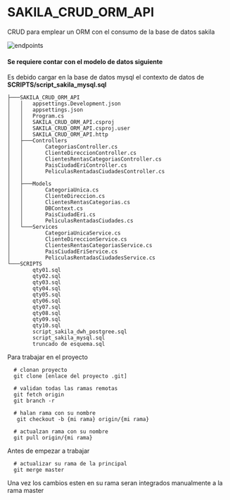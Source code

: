 # SAKILA_CRUD_ORM_API
CRUD para emplear un ORM con el consumo de la base de datos sakila

![endpoints](https://github.com/user-attachments/assets/ed2226a8-c526-4a72-bdb0-c9748fe71307)


#### Se requiere contar con el modelo de datos siguiente
<p>Es debido cargar en la base de datos mysql el contexto de datos de <b>SCRIPTS/script_sakila_mysql.sql</b></p>

```
├───SAKILA_CRUD_ORM_API
│   │   appsettings.Development.json
│   │   appsettings.json
│   │   Program.cs
│   │   SAKILA_CRUD_ORM_API.csproj
│   │   SAKILA_CRUD_ORM_API.csproj.user
│   │   SAKILA_CRUD_ORM_API.http
│   ├───Controllers
│   │       CategoriasController.cs
│   │       ClienteDireccionController.cs
│   │       ClientesRentasCategoriasController.cs
│   │       PaisCiudadEriController.cs
│   │       PeliculasRentadasCiudadesController.cs
│   │
│   ├───Models
│   │       CategoriaUnica.cs
│   │       ClienteDireccion.cs
│   │       ClientesRentasCategorias.cs
│   │       DBContext.cs
│   │       PaisCiudadEri.cs
│   │       PeliculasRentadasCiudades.cs
│   └───Services
│           CategoriaUnicaService.cs
│           ClienteDireccionService.cs
│           ClientesRentasCategoriasService.cs
│           PaisCiudadEriService.cs
│           PeliculasRentadasCiudadesService.cs
└───SCRIPTS
        qty01.sql
        qty02.sql
        qty03.sql
        qty04.sql
        qty05.sql
        qty06.sql
        qty07.sql
        qty08.sql
        qty09.sql
        qty10.sql
        script_sakila_dwh_postgree.sql
        script_sakila_mysql.sql
        truncado de esquema.sql

```

<p>Para trabajar en el proyecto</p>

```
  # clonan proyecto
  git clone [enlace del proyecto .git]
  
  # validan todas las ramas remotas
  git fetch origin
  git branch -r
  
  # halan rama con su nombre
   git checkout -b {mi rama} origin/{mi rama}
  
  # actualzan rama con su nombre
  git pull origin/{mi rama}

```

<p>Antes de empezar a trabajar</p>

```
  # actualizar su rama de la principal
  git merge master
```


<p>Una vez los cambios esten en su rama seran integrados manualmente a la rama master</p>
